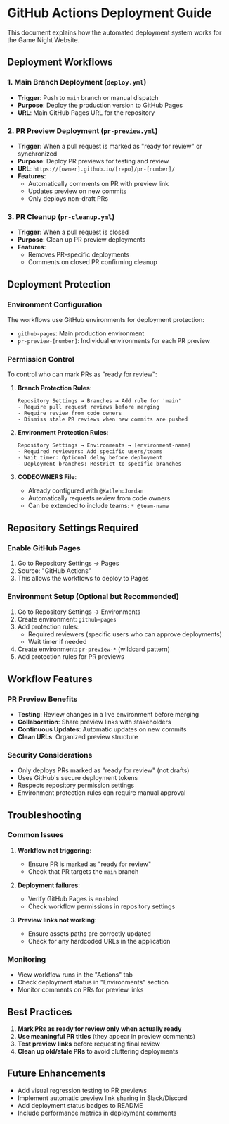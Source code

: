 # GitHub Actions Deployment Guide

This document explains how the automated deployment system works for the Game Night Website.

## Deployment Workflows

### 1. Main Branch Deployment (`deploy.yml`)

- **Trigger**: Push to `main` branch or manual dispatch
- **Purpose**: Deploy the production version to GitHub Pages
- **URL**: Main GitHub Pages URL for the repository

### 2. PR Preview Deployment (`pr-preview.yml`)

- **Trigger**: When a pull request is marked as "ready for review" or synchronized
- **Purpose**: Deploy PR previews for testing and review
- **URL**: `https://[owner].github.io/[repo]/pr-[number]/`
- **Features**:
  - Automatically comments on PR with preview link
  - Updates preview on new commits
  - Only deploys non-draft PRs

### 3. PR Cleanup (`pr-cleanup.yml`)

- **Trigger**: When a pull request is closed
- **Purpose**: Clean up PR preview deployments
- **Features**:
  - Removes PR-specific deployments
  - Comments on closed PR confirming cleanup

## Deployment Protection

### Environment Configuration

The workflows use GitHub environments for deployment protection:

- `github-pages`: Main production environment
- `pr-preview-[number]`: Individual environments for each PR preview

### Permission Control

To control who can mark PRs as "ready for review":

1. **Branch Protection Rules**:
   ```
   Repository Settings → Branches → Add rule for 'main'
   - Require pull request reviews before merging
   - Require review from code owners
   - Dismiss stale PR reviews when new commits are pushed
   ```

2. **Environment Protection Rules**:
   ```
   Repository Settings → Environments → [environment-name]
   - Required reviewers: Add specific users/teams
   - Wait timer: Optional delay before deployment
   - Deployment branches: Restrict to specific branches
   ```

3. **CODEOWNERS File**:
   - Already configured with `@KatlehoJordan`
   - Automatically requests review from code owners
   - Can be extended to include teams: `* @team-name`

## Repository Settings Required

### Enable GitHub Pages

1. Go to Repository Settings → Pages
2. Source: "GitHub Actions"
3. This allows the workflows to deploy to Pages

### Environment Setup (Optional but Recommended)

1. Go to Repository Settings → Environments
2. Create environment: `github-pages`
3. Add protection rules:
   - Required reviewers (specific users who can approve deployments)
   - Wait timer if needed
4. Create environment: `pr-preview-*` (wildcard pattern)
5. Add protection rules for PR previews

## Workflow Features

### PR Preview Benefits

- **Testing**: Review changes in a live environment before merging
- **Collaboration**: Share preview links with stakeholders
- **Continuous Updates**: Automatic updates on new commits
- **Clean URLs**: Organized preview structure

### Security Considerations

- Only deploys PRs marked as "ready for review" (not drafts)
- Uses GitHub's secure deployment tokens
- Respects repository permission settings
- Environment protection rules can require manual approval

## Troubleshooting

### Common Issues

1. **Workflow not triggering**:
   - Ensure PR is marked as "ready for review"
   - Check that PR targets the `main` branch

2. **Deployment failures**:
   - Verify GitHub Pages is enabled
   - Check workflow permissions in repository settings

3. **Preview links not working**:
   - Ensure assets paths are correctly updated
   - Check for any hardcoded URLs in the application

### Monitoring

- View workflow runs in the "Actions" tab
- Check deployment status in "Environments" section
- Monitor comments on PRs for preview links

## Best Practices

1. **Mark PRs as ready for review only when actually ready**
2. **Use meaningful PR titles** (they appear in preview comments)
3. **Test preview links** before requesting final review
4. **Clean up old/stale PRs** to avoid cluttering deployments

## Future Enhancements

- Add visual regression testing to PR previews
- Implement automatic preview link sharing in Slack/Discord
- Add deployment status badges to README
- Include performance metrics in deployment comments